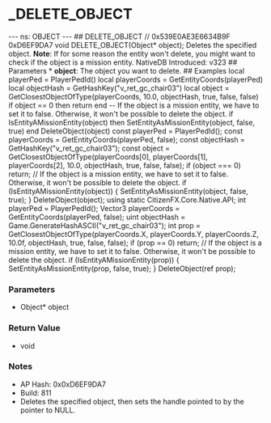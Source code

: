 # _DELETE_OBJECT

--- ns: OBJECT --- ## DELETE_OBJECT  // 0x539E0AE3E6634B9F 0xD6EF9DA7 void DELETE_OBJECT(Object* object);  Deletes the specified object.  **Note**: If for some reason the entity won't delete, you might want to check if the object is a mission entity.  NativeDB Introduced: v323  ## Parameters * **object**: The object you want to delete.  ## Examples local playerPed = PlayerPedId() local playerCoords = GetEntityCoords(playerPed) local objectHash = GetHashKey("v_ret_gc_chair03")  local object = GetClosestObjectOfType(playerCoords, 10.0, objectHash, true, false, false) if object == 0 then return end  -- If the object is a mission entity, we have to set it to false. Otherwise, it won't be possible to delete the object. if IsEntityAMissionEntity(object) then SetEntityAsMissionEntity(object, false, true) end  DeleteObject(object)  const playerPed = PlayerPedId(); const playerCoords = GetEntityCoords(playerPed, false); const objectHash = GetHashKey("v_ret_gc_chair03");  const object = GetClosestObjectOfType(playerCoords[0], playerCoords[1], playerCoords[2], 10.0, objectHash, true, false, false); if (object === 0) return;  // If the object is a mission entity, we have to set it to false. Otherwise, it won't be possible to delete the object. if (IsEntityAMissionEntity(object)) { SetEntityAsMissionEntity(object, false, true); }  DeleteObject(object);  using static CitizenFX.Core.Native.API;  int playerPed = PlayerPedId(); Vector3 playerCoords = GetEntityCoords(playerPed, false); uint objectHash = Game.GenerateHashASCII("v_ret_gc_chair03");  int prop = GetClosestObjectOfType(playerCoords.X, playerCoords.Y, playerCoords.Z, 10.0f, objectHash, true, false, false); if (prop == 0) return; // If the object is a mission entity, we have to set it to false. Otherwise, it won't be possible to delete the object. if (IsEntityAMissionEntity(prop)) { SetEntityAsMissionEntity(prop, false, true); }  DeleteObject(ref prop);

### Parameters
* Object* object

### Return Value
* void

### Notes
* AP Hash: 0x0xD6EF9DA7
* Build: 811
* Deletes the specified object, then sets the handle pointed to by the pointer to NULL.


